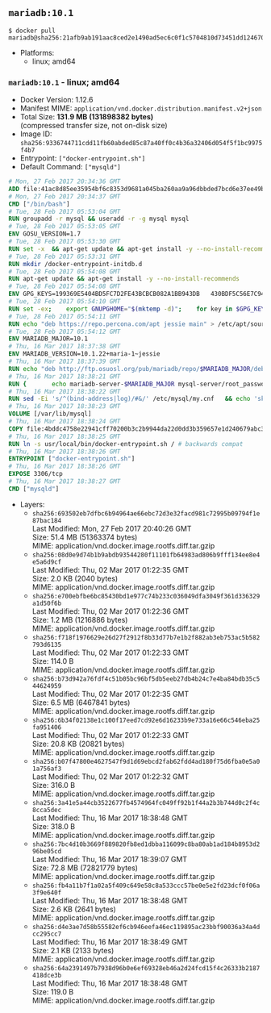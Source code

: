 ## `mariadb:10.1`

```console
$ docker pull mariadb@sha256:21afb9ab191aac8ced2e1490ad5ec6c0f1c5704810d73451dd124670bcacfb14
```

-	Platforms:
	-	linux; amd64

### `mariadb:10.1` - linux; amd64

-	Docker Version: 1.12.6
-	Manifest MIME: `application/vnd.docker.distribution.manifest.v2+json`
-	Total Size: **131.9 MB (131898382 bytes)**  
	(compressed transfer size, not on-disk size)
-	Image ID: `sha256:9336744711cdd11fb60abded85c87a40ff0c4b36a32406d054f5f1bc9975f4b7`
-	Entrypoint: `["docker-entrypoint.sh"]`
-	Default Command: `["mysqld"]`

```dockerfile
# Mon, 27 Feb 2017 20:34:36 GMT
ADD file:41ac8d85ee35954bf6c8353d9681a045ba260aa9a96dbbded7bcd6e37ee49bea in / 
# Mon, 27 Feb 2017 20:34:37 GMT
CMD ["/bin/bash"]
# Tue, 28 Feb 2017 05:53:04 GMT
RUN groupadd -r mysql && useradd -r -g mysql mysql
# Tue, 28 Feb 2017 05:53:05 GMT
ENV GOSU_VERSION=1.7
# Tue, 28 Feb 2017 05:53:30 GMT
RUN set -x 	&& apt-get update && apt-get install -y --no-install-recommends ca-certificates wget && rm -rf /var/lib/apt/lists/* 	&& wget -O /usr/local/bin/gosu "https://github.com/tianon/gosu/releases/download/$GOSU_VERSION/gosu-$(dpkg --print-architecture)" 	&& wget -O /usr/local/bin/gosu.asc "https://github.com/tianon/gosu/releases/download/$GOSU_VERSION/gosu-$(dpkg --print-architecture).asc" 	&& export GNUPGHOME="$(mktemp -d)" 	&& gpg --keyserver ha.pool.sks-keyservers.net --recv-keys B42F6819007F00F88E364FD4036A9C25BF357DD4 	&& gpg --batch --verify /usr/local/bin/gosu.asc /usr/local/bin/gosu 	&& rm -r "$GNUPGHOME" /usr/local/bin/gosu.asc 	&& chmod +x /usr/local/bin/gosu 	&& gosu nobody true 	&& apt-get purge -y --auto-remove ca-certificates wget
# Tue, 28 Feb 2017 05:53:31 GMT
RUN mkdir /docker-entrypoint-initdb.d
# Tue, 28 Feb 2017 05:54:08 GMT
RUN apt-get update && apt-get install -y --no-install-recommends 		apt-transport-https ca-certificates 		pwgen 	&& rm -rf /var/lib/apt/lists/*
# Tue, 28 Feb 2017 05:54:08 GMT
ENV GPG_KEYS=199369E5404BD5FC7D2FE43BCBCB082A1BB943DB 	430BDF5C56E7C94E848EE60C1C4CBDCDCD2EFD2A 	4D1BB29D63D98E422B2113B19334A25F8507EFA5
# Tue, 28 Feb 2017 05:54:10 GMT
RUN set -ex; 	export GNUPGHOME="$(mktemp -d)"; 	for key in $GPG_KEYS; do 		gpg --keyserver ha.pool.sks-keyservers.net --recv-keys "$key"; 	done; 	gpg --export $GPG_KEYS > /etc/apt/trusted.gpg.d/mariadb.gpg; 	rm -r "$GNUPGHOME"; 	apt-key list
# Tue, 28 Feb 2017 05:54:11 GMT
RUN echo "deb https://repo.percona.com/apt jessie main" > /etc/apt/sources.list.d/percona.list 	&& { 		echo 'Package: *'; 		echo 'Pin: release o=Percona Development Team'; 		echo 'Pin-Priority: 998'; 	} > /etc/apt/preferences.d/percona
# Tue, 28 Feb 2017 05:54:12 GMT
ENV MARIADB_MAJOR=10.1
# Thu, 16 Mar 2017 18:37:38 GMT
ENV MARIADB_VERSION=10.1.22+maria-1~jessie
# Thu, 16 Mar 2017 18:37:39 GMT
RUN echo "deb http://ftp.osuosl.org/pub/mariadb/repo/$MARIADB_MAJOR/debian jessie main" > /etc/apt/sources.list.d/mariadb.list 	&& { 		echo 'Package: *'; 		echo 'Pin: release o=MariaDB'; 		echo 'Pin-Priority: 999'; 	} > /etc/apt/preferences.d/mariadb
# Thu, 16 Mar 2017 18:38:21 GMT
RUN { 		echo mariadb-server-$MARIADB_MAJOR mysql-server/root_password password 'unused'; 		echo mariadb-server-$MARIADB_MAJOR mysql-server/root_password_again password 'unused'; 	} | debconf-set-selections 	&& apt-get update 	&& apt-get install -y 		mariadb-server=$MARIADB_VERSION 		percona-xtrabackup 		socat 	&& rm -rf /var/lib/apt/lists/* 	&& sed -ri 's/^user\s/#&/' /etc/mysql/my.cnf /etc/mysql/conf.d/* 	&& rm -rf /var/lib/mysql && mkdir -p /var/lib/mysql /var/run/mysqld 	&& chown -R mysql:mysql /var/lib/mysql /var/run/mysqld 	&& chmod 777 /var/run/mysqld
# Thu, 16 Mar 2017 18:38:22 GMT
RUN sed -Ei 's/^(bind-address|log)/#&/' /etc/mysql/my.cnf 	&& echo 'skip-host-cache\nskip-name-resolve' | awk '{ print } $1 == "[mysqld]" && c == 0 { c = 1; system("cat") }' /etc/mysql/my.cnf > /tmp/my.cnf 	&& mv /tmp/my.cnf /etc/mysql/my.cnf
# Thu, 16 Mar 2017 18:38:23 GMT
VOLUME [/var/lib/mysql]
# Thu, 16 Mar 2017 18:38:24 GMT
COPY file:4bddc4758e22941cff70200b3c2b9944da22d0dd3b359657e1d240679abc379b in /usr/local/bin/ 
# Thu, 16 Mar 2017 18:38:25 GMT
RUN ln -s usr/local/bin/docker-entrypoint.sh / # backwards compat
# Thu, 16 Mar 2017 18:38:26 GMT
ENTRYPOINT ["docker-entrypoint.sh"]
# Thu, 16 Mar 2017 18:38:26 GMT
EXPOSE 3306/tcp
# Thu, 16 Mar 2017 18:38:27 GMT
CMD ["mysqld"]
```

-	Layers:
	-	`sha256:693502eb7dfbc6b94964ae66ebc72d3e32facd981c72995b09794f1e87bac184`  
		Last Modified: Mon, 27 Feb 2017 20:40:26 GMT  
		Size: 51.4 MB (51363374 bytes)  
		MIME: application/vnd.docker.image.rootfs.diff.tar.gzip
	-	`sha256:08d0e9d74b1b9abdb93544280f11101fb64983ad806b9fff134ee8e4e5a6d9cf`  
		Last Modified: Thu, 02 Mar 2017 01:22:35 GMT  
		Size: 2.0 KB (2040 bytes)  
		MIME: application/vnd.docker.image.rootfs.diff.tar.gzip
	-	`sha256:e700ebfbe6bc85430bd1e977c74b233c036049dfa3049f361d336329a1d50f6b`  
		Last Modified: Thu, 02 Mar 2017 01:22:36 GMT  
		Size: 1.2 MB (1216886 bytes)  
		MIME: application/vnd.docker.image.rootfs.diff.tar.gzip
	-	`sha256:f718f1976629e26d27f2912f8b33d77b7e1b2f882ab3eb753ac5b582793d6135`  
		Last Modified: Thu, 02 Mar 2017 01:22:33 GMT  
		Size: 114.0 B  
		MIME: application/vnd.docker.image.rootfs.diff.tar.gzip
	-	`sha256:b73d942a76fdf4c51b05bc96bf5db5eeb27db4b24c7e4ba84bdb35c544624959`  
		Last Modified: Thu, 02 Mar 2017 01:22:35 GMT  
		Size: 6.5 MB (6467841 bytes)  
		MIME: application/vnd.docker.image.rootfs.diff.tar.gzip
	-	`sha256:6b34f02138e1c100f17eed7cd92e6d16233b9e733a16e66c546eba25fa951406`  
		Last Modified: Thu, 02 Mar 2017 01:22:33 GMT  
		Size: 20.8 KB (20821 bytes)  
		MIME: application/vnd.docker.image.rootfs.diff.tar.gzip
	-	`sha256:b07f47800e4627547f9d1d69ebcd2fab62fdd4ad180f75d6fba0e5a01a756af3`  
		Last Modified: Thu, 02 Mar 2017 01:22:32 GMT  
		Size: 316.0 B  
		MIME: application/vnd.docker.image.rootfs.diff.tar.gzip
	-	`sha256:3a41e5a44cb3522677fb4574964fc049ff92b1f44a2b3b744d0c2f4c8cca5dec`  
		Last Modified: Thu, 16 Mar 2017 18:38:48 GMT  
		Size: 318.0 B  
		MIME: application/vnd.docker.image.rootfs.diff.tar.gzip
	-	`sha256:7bc4d10b3669f889820fb8ed1dbba116099c8ba80ab1ad184b8953d296be05cd`  
		Last Modified: Thu, 16 Mar 2017 18:39:07 GMT  
		Size: 72.8 MB (72821779 bytes)  
		MIME: application/vnd.docker.image.rootfs.diff.tar.gzip
	-	`sha256:fb4a11b7f1a02a5f409c649e58c8a533ccc57be0e5e2fd23dcf0f06a3f9e640f`  
		Last Modified: Thu, 16 Mar 2017 18:38:48 GMT  
		Size: 2.6 KB (2641 bytes)  
		MIME: application/vnd.docker.image.rootfs.diff.tar.gzip
	-	`sha256:d4e3ae7d58b55582ef6cb946eefa46ec119895ac23bbf90036a34a4dcc295cc7`  
		Last Modified: Thu, 16 Mar 2017 18:38:49 GMT  
		Size: 2.1 KB (2133 bytes)  
		MIME: application/vnd.docker.image.rootfs.diff.tar.gzip
	-	`sha256:64a2391497b7938d96b0e6ef69328eb46a2d24fcd15f4c26333b2187418dce3b`  
		Last Modified: Thu, 16 Mar 2017 18:38:48 GMT  
		Size: 119.0 B  
		MIME: application/vnd.docker.image.rootfs.diff.tar.gzip
